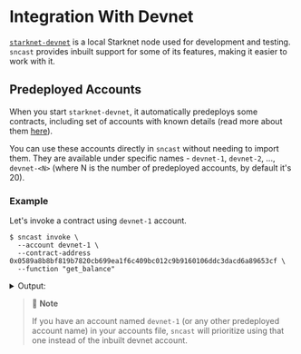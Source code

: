 # Integration With Devnet

[`starknet-devnet`](https://0xspaceshard.github.io/starknet-devnet/) is a local Starknet node used for development and testing. `sncast` provides inbuilt support for some of its features, making it easier to work with it.

## Predeployed Accounts

When you start `starknet-devnet`, it automatically predeploys some contracts, including set of accounts with known details (read more about them [here](https://0xspaceshard.github.io/starknet-devnet/docs/predeployed)).

You can use these accounts directly in `sncast` without needing to import them. 
They are available under specific names - `devnet-1`, `devnet-2`, ..., `devnet-<N>` (where N is the number of predeployed accounts, by default it's 20). 

### Example

Let's invoke a contract using `devnet-1` account.

```shell
$ sncast invoke \
  --account devnet-1 \
  --contract-address 0x0589a8b8bf819b7820cb699ea1f6c409bc012c9b9160106ddc3dacd6a89653cf \
  --function "get_balance"
```

<details>
<summary>Output:</summary>

```shell
Success: Invoke completed

Transaction Hash: [..]

To see invocation details, visit:
transaction: https://sepolia.starkscan.co/tx/[..]
```
</details>

> 📝 **Note**
>
> If you have an account named `devnet-1` (or any other predeployed account name) in your accounts file, `sncast` will prioritize using that one instead of the inbuilt devnet account.
